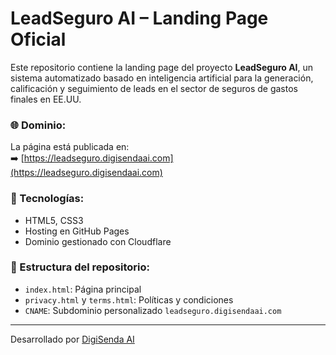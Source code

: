 # LeadSeguro AI – Landing Page Oficial

Este repositorio contiene la landing page del proyecto **LeadSeguro AI**, un sistema automatizado basado en inteligencia artificial para la generación, calificación y seguimiento de leads en el sector de seguros de gastos finales en EE.UU.

### 🌐 Dominio:
La página está publicada en:  
➡️ [https://leadseguro.digisendaai.com](https://leadseguro.digisendaai.com)

### 🧩 Tecnologías:
- HTML5, CSS3
- Hosting en GitHub Pages
- Dominio gestionado con Cloudflare

### 📁 Estructura del repositorio:
- `index.html`: Página principal
- `privacy.html` y `terms.html`: Políticas y condiciones
- `CNAME`: Subdominio personalizado `leadseguro.digisendaai.com`

---

Desarrollado por [DigiSenda AI](https://digisendaai.com)
